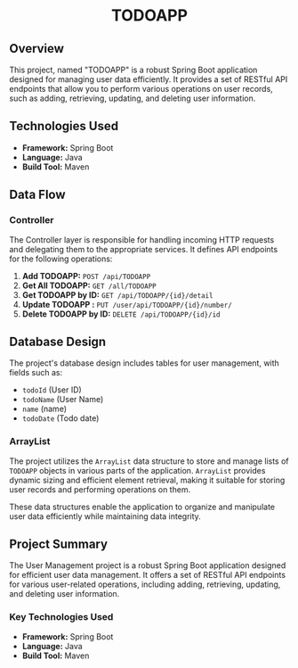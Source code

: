 # <h1 align = "center"> TODOAPP </h1>

## Overview

This project, named "TODOAPP" is a robust Spring Boot application designed for managing user data efficiently. It provides a set of RESTful API endpoints that allow you to perform various operations on user records, such as adding, retrieving, updating, and deleting user information.

## Technologies Used

- **Framework:** Spring Boot
- **Language:** Java
- **Build Tool:** Maven

## Data Flow

### Controller

The Controller layer is responsible for handling incoming HTTP requests and delegating them to the appropriate services. It defines API endpoints for the following operations:

1. **Add TODOAPP:** `POST /api/TODOAPP`
2. **Get All TODOAPP:** `GET /all/TODOAPP`
3. **Get TODOAPP by ID:** `GET /api/TODOAPP/{id}/detail`
4. **Update TODOAPP :** `PUT /user/api/TODOAPP/{id}/number/`
5. **Delete TODOAPP by ID:** `DELETE /api/TODOAPP/{id}/id`

## Database Design

The project's database design includes tables for user management, with fields such as:

- `todoId` (User ID)
- `todoName` (User Name)
- `name` (name)
- `todoDate` (Todo date)

### ArrayList

The project utilizes the `ArrayList` data structure to store and manage lists of `TODOAPP` objects in various parts of the application. `ArrayList` provides dynamic sizing and efficient element retrieval, making it suitable for storing user records and performing operations on them.

These data structures enable the application to organize and manipulate user data efficiently while maintaining data integrity.


## Project Summary

The User Management project is a robust Spring Boot application designed for efficient user data management. It offers a set of RESTful API endpoints for various user-related operations, including adding, retrieving, updating, and deleting user information.

### Key Technologies Used

- **Framework:** Spring Boot
- **Language:** Java
- **Build Tool:** Maven


    
